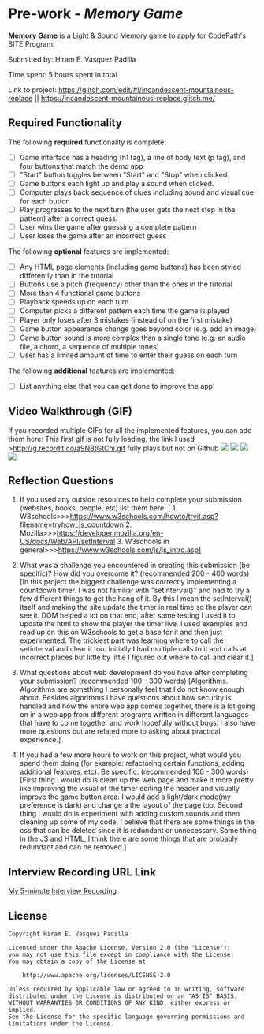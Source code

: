 # Pre-work - *Memory Game*

**Memory Game** is a Light & Sound Memory game to apply for CodePath's SITE Program. 

Submitted by: Hiram E. Vasquez Padilla

Time spent: 5 hours spent in total

Link to project: https://glitch.com/edit/#!/incandescent-mountainous-replace || https://incandescent-mountainous-replace.glitch.me/

## Required Functionality

The following **required** functionality is complete:

* [ ] Game interface has a heading (h1 tag), a line of body text (p tag), and four buttons that match the demo app
* [ ] "Start" button toggles between "Start" and "Stop" when clicked. 
* [ ] Game buttons each light up and play a sound when clicked. 
* [ ] Computer plays back sequence of clues including sound and visual cue for each button
* [ ] Play progresses to the next turn (the user gets the next step in the pattern) after a correct guess. 
* [ ] User wins the game after guessing a complete pattern
* [ ] User loses the game after an incorrect guess

The following **optional** features are implemented:

* [ ] Any HTML page elements (including game buttons) has been styled differently than in the tutorial
* [ ] Buttons use a pitch (frequency) other than the ones in the tutorial
* [ ] More than 4 functional game buttons
* [ ] Playback speeds up on each turn
* [ ] Computer picks a different pattern each time the game is played
* [ ] Player only loses after 3 mistakes (instead of on the first mistake)
* [ ] Game button appearance change goes beyond color (e.g. add an image)
* [ ] Game button sound is more complex than a single tone (e.g. an audio file, a chord, a sequence of multiple tones)
* [ ] User has a limited amount of time to enter their guess on each turn

The following **additional** features are implemented:

- [ ] List anything else that you can get done to improve the app!

## Video Walkthrough (GIF)

If you recorded multiple GIFs for all the implemented features, you can add them here:
This first gif is not fully loading, the link I used >http://g.recordit.co/a9NBtGtChi.gif fully plays but not on Github
![](http://g.recordit.co/a9NBtGtChi.gif)
![](http://g.recordit.co/s3BhhueDK1.gif)
![](gif3-link-here)
![](gif4-link-here)

## Reflection Questions
1. If you used any outside resources to help complete your submission (websites, books, people, etc) list them here. 
[   1. W3schools>>>https://www.w3schools.com/howto/tryit.asp?filename=tryhow_js_countdown 
    2. Mozilla>>>https://developer.mozilla.org/en-US/docs/Web/API/setInterval
    3. W3schools in general>>>https://www.w3schools.com/js/js_intro.asp]

2. What was a challenge you encountered in creating this submission (be specific)? How did you overcome it? (recommended 200 - 400 words) 
[In this project the biggest challenge was correctly implementing a countdown timer. I was not familiar with "setInterval()" and had to try a few different things to get the hang of it. By this I mean the setInterval() itself and making the site update the timer in real time so the player can see it. DOM helped a lot on that end, after some testing I used it to update the html to show the player the timer live. I used examples and read up on this on W3schools to get a base for it and then just experimented. The trickiest part was learning where to call the setinterval and clear it too. Initially I had multiple calls to it and calls at incorrect places but little by little I figured out where to call and clear it.]

3. What questions about web development do you have after completing your submission? (recommended 100 - 300 words) 
[Algorithms. Algorithms are something I personally feel that I do not know enough about. Besides algorithms I have questions about how security is handled and how the entire web app comes together, there is a lot going on in a web app from different programs written in different languages that have to come together and work hopefully without bugs. I also have more questions but are related more to asking about practical experience.]

4. If you had a few more hours to work on this project, what would you spend them doing (for example: refactoring certain functions, adding additional features, etc). Be specific. (recommended 100 - 300 words) 
[First thing I would do is clean up the web page and make it more pretty like improving the visual of the timer editing the header and visually improve the game button area. I would add a light/dark mode(my preference is dark) and change a the layout of the page too. Second thing I would do is experiment with adding custom sounds and then cleaning up some of my code, I believe that there are some things in the css that can be deleted since it is redundant or unnecessary. Same thing in the JS and HTML, I think there are some things that are probably redundant and can be removed.]



## Interview Recording URL Link

[My 5-minute Interview Recording](https://www.loom.com/share/ceefe83aec334d28b925eb76b5f42031)


## License

    Copyright Hiram E. Vasquez Padilla

    Licensed under the Apache License, Version 2.0 (the "License");
    you may not use this file except in compliance with the License.
    You may obtain a copy of the License at

        http://www.apache.org/licenses/LICENSE-2.0

    Unless required by applicable law or agreed to in writing, software
    distributed under the License is distributed on an "AS IS" BASIS,
    WITHOUT WARRANTIES OR CONDITIONS OF ANY KIND, either express or implied.
    See the License for the specific language governing permissions and
    limitations under the License.
